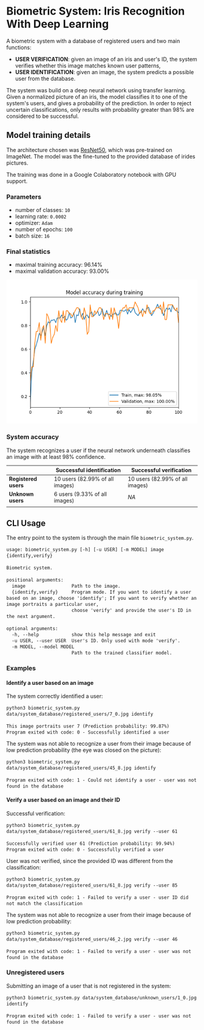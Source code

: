 # Biometric System: Iris Recognition With Deep Learning

A biometric system with a database of registered users and two main functions:
* **USER VERIFICATION**: given an image of an iris and user's ID, the system
verifies whether this image matches known user patterns,
* **USER IDENTIFICATION**: given an image, the system predicts a possible user
 from the database.
 
The system was build on a deep neural network using transfer learning. 
Given a normalized picture of an iris, the model classifies it to one of the
system's users, and gives a probability of the prediction.
In order to reject uncertain classifications, only results with probability
greater than 98% are considered to be successful.

## Model training details

The architecture chosen was [ResNet50](https://arxiv.org/abs/1512.03385), 
which was pre-trained on ImageNet. The model was the fine-tuned to the provided 
database of irides pictures.

The training was done in a Google Colaboratory notebook with GPU support.

### Parameters

* number of classes: `10`
* learning rate: `0.0002`
* optimizer: `Adam`
* number of epochs: `100`
* batch size: `16`

### Final statistics

* maximal training accuracy: 96.14%
* maximal validation accuracy: 93.00%

![Model accuracy](model_accuracies_casia.png)

### System accuracy

The system recognizes a user if the neural network underneath classifies an image with at least 98% confidence.

|                  | Successful identification       | Successful verification         |
|------------------|---------------------------------|---------------------------------|
| **Registered users** | 10 users (82.99% of all images) | 10 users (82.99% of all images) |
| **Unknown users**    | 6 users (9.33% of all images)   | *NA*                              |
|                  |                                 |                                 |



## CLI Usage

The entry point to the system is through the main file `biometric_system.py`.

```
usage: biometric_system.py [-h] [-u USER] [-m MODEL] image {identify,verify}

Biometric system.

positional arguments:
  image                 Path to the image.
  {identify,verify}     Program mode. If you want to identify a user based on an image, choose 'identify'; If you want to verify whether an image portraits a particular user,
                        choose 'verify' and provide the user's ID in the next argument.

optional arguments:
  -h, --help            show this help message and exit
  -u USER, --user USER  User's ID. Only used with mode 'verify'.
  -m MODEL, --model MODEL
                        Path to the trained classifier model.
```

### Examples

#### Identify a user based on an image

The system correctly identified a user:
```
python3 biometric_system.py data/system_database/registered_users/7_0.jpg identify

This image portraits user 7 (Prediction probability: 99.87%)
Program exited with code: 0 - Successfully identified a user
```

The system was not able to recognize a user from their image because of low 
prediction probability (the eye was closed on the picture):
```
python3 biometric_system.py data/system_database/registered_users/45_8.jpg identify

Program exited with code: 1 - Could not identify a user - user was not found in the database
```

#### Verify a user based on an image and their ID

Successful verification:

```
python3 biometric_system.py data/system_database/registered_users/61_8.jpg verify --user 61

Successfully verified user 61 (Prediction probability: 99.94%)
Program exited with code: 0 - Successfully verified a user
```

User was not verified, since the provided ID was different from the classification:

```
python3 biometric_system.py data/system_database/registered_users/61_8.jpg verify --user 85

Program exited with code: 1 - Failed to verify a user - user ID did not match the classification
```

The system was not able to recognize a user from their image because of low 
prediction probability:
```
python3 biometric_system.py data/system_database/registered_users/46_2.jpg verify --user 46

Program exited with code: 1 - Failed to verify a user - user was not found in the database
```

### Unregistered users

Submitting an image of a user that is not registered in the system:
```
python3 biometric_system.py data/system_database/unknown_users/1_0.jpg identify

Program exited with code: 1 - Failed to verify a user - user was not found in the database
```
